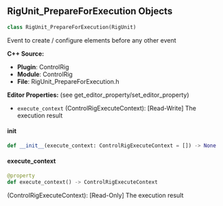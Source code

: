 ## RigUnit_PrepareForExecution Objects

```python
class RigUnit_PrepareForExecution(RigUnit)
```

Event to create / configure elements before any other event

**C++ Source:**

- **Plugin**: ControlRig
- **Module**: ControlRig
- **File**: RigUnit_PrepareForExecution.h

**Editor Properties:** (see get_editor_property/set_editor_property)

- ``execute_context`` (ControlRigExecuteContext):  [Read-Write] The execution result

<a id="unreal.RigUnit_PrepareForExecution.__init__"></a>

#### __init__

```python
def __init__(execute_context: ControlRigExecuteContext = []) -> None
```

<a id="unreal.RigUnit_PrepareForExecution.execute_context"></a>

#### execute_context

```python
@property
def execute_context() -> ControlRigExecuteContext
```

(ControlRigExecuteContext):  [Read-Only] The execution result

<a id="unreal.RigUnit_PostPrepareForExecution"></a>